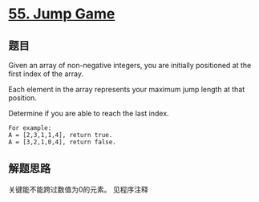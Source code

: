 # [55. Jump Game](https://leetcode-cn.com/problems/jump-game/)

## 题目
Given an array of non-negative integers, you are initially positioned at the first index of the array.

Each element in the array represents your maximum jump length at that position. 

Determine if you are able to reach the last index.

```
For example:
A = [2,3,1,1,4], return true.
A = [3,2,1,0,4], return false.
```
## 解题思路
关键能不能跨过数值为0的元素。
见程序注释
